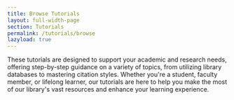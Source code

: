 ```yaml
---
title: Browse Tutorials
layout: full-width-page
section: Tutorials
permalink: /tutorials/browse
lazyload: true
---
```


<div class="row mt-3">
    <div class="col-md-12">
        <p>These tutorials are designed to support your academic and research needs, offering step-by-step guidance on a variety of topics, from utilizing library databases to mastering citation styles. Whether you're a student, faculty member, or lifelong learner, our tutorials are here to help you make the most of our library's vast resources and enhance your learning experience.</p>
    </div>
</div>